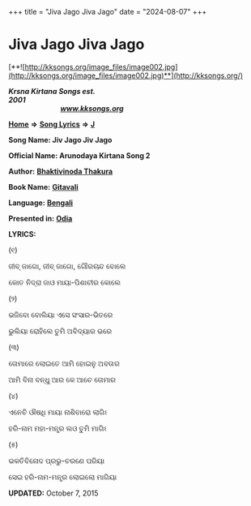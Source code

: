 +++
title = "Jiva Jago Jiva Jago"
date = "2024-08-07"
+++

# Jiva Jago Jiva Jago
[**![http://kksongs.org/image_files/image002.jpg](http://kksongs.org/image_files/image002.jpg)**](http://kksongs.org/)

**_Krsna Kirtana Songs est. 2001_**                                                                                                                                                 **_www.kksongs.org_**

[**Home**](http://kksongs.org/) **⇒** [**Song Lyrics**](http://kksongs.org/lyrics.html) **⇒** [**J**](http://kksongs.org/songs/song_j.html)

**Song Name: Jiv Jago Jiv Jago**

**Official Name: Arunodaya Kirtana Song 2**

**Author:** [**Bhaktivinoda Thakura**](http://kksongs.org/authors/list/bhaktivinoda.html)

**Book Name:** [**Gitavali**](http://kksongs.org/authors/gitavali.html)

**Language:** [**Bengali**](http://kksongs.org/language/list/bengali.html)

**Presented in:** [**Odia**](http://kksongs.org/unicode/odia.html) 

**LYRICS:**

(୧)

ଜୀବ୍ ଜାଗୋ, ଜୀବ୍ ଜାଗୋ, ଗୌରଚାନ୍ଦ ବୋଲେ

କୋତ ନିଦ୍ରା ଜାଓ ମାୟା\-ପିଶାଚୀର କୋଲେ

(୨)

ଭଜିବୋ ବୋଲିୟା ଏସେ ସଂସାର\-ଭିତରେ

ଭୁଲିୟା ରୋହିଲେ ତୁମି ଅବିଦ୍ୟାର ଭରେ

(୩)

ତୋମାରେ ଲୋଇତେ ଆମି ହୋଇନୁ ଅବତାର

ଆମି ବିନା ବନ୍ଧୁ ଆର କେ ଆଚେ ତୋମାର

(୪)

ଏନେଚି ଔଷଧି ମାୟା ନାଶିବାରୋ ଲାଗିଽ

ହରି\-ନାମ ମହା\-ମନ୍ତ୍ର ଲଓ ତୁମି ମାଗିଽ

(୫)

ଭକତିବିନୋଦ ପ୍ରଭୁ\-ଚରଣେ ପରିୟା

ସେଇ ହରି\-ନାମ\-ମନ୍ତ୍ର ଲୋଇଲୋ ମାଗିୟା

**UPDATED:** October 7, 2015